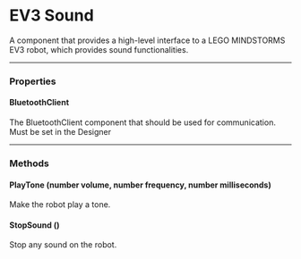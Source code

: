 # EV3 Sound

A component that provides a high-level interface to a LEGO MINDSTORMS EV3 robot, which provides sound functionalities.

---

### Properties

#### BluetoothClient

The BluetoothClient component that should be used for communication. Must be set in the Designer

---

### Methods

#### PlayTone (number volume, number frequency, number milliseconds)

Make the robot play a tone.

#### StopSound ()

Stop any sound on the robot.
